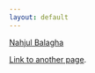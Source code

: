 ```yaml
---
layout: default
---
```


[Nahjul Balagha](https://docs.google.com/document/d/18SYBEHP6-oFeSdVVepBfl_l25gfy1nYM/edit?usp=drive_web&ouid=102217012548271303444&rtpof=true)

[Link to another page](./another-page.html).

